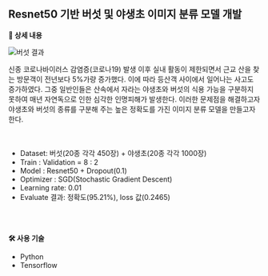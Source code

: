 ## Resnet50 기반 버섯 및 야생초 이미지 분류 모델 개발


**📃 상세 내용**

![버섯 결과](https://user-images.githubusercontent.com/86357651/219311470-30e78a4d-8394-4214-9d4b-b9fb2793c85c.png)

<aside>
신종 코로나바이러스 감염증(코로나19) 발생 이후 실내 활동이 제한되면서 근교 산을 찾는 방문객이 전년보다 5%가량 증가했다. 이에 따라 등산객 사이에서 일어나는 사고도 증가하였다. 그중 일반인들은 산속에서 자라는 야생초와 버섯의 식용 가능을 구분하지 못하여 매년 자연독으로 인한 심각한 인명피해가 발생한다. 이러한 문제점을 해결하고자 야생초와 버섯의 종류를 구분해 주는 높은 정확도를 가진 이미지 분류 모델을 만들고자 한다.
</aside>
<br/>
<br/>

- Dataset: 버섯(20종 각각 450장) + 야생초(20종 각각 1000장)
- Train : Validation = 8 : 2
- Model : Resnet50 + Dropout(0.1)
- Optimizer : SGD(Stochastic Gradient Descent)
- Learning rate: 0.01
- Evaluate 결과: 정확도(95.21%), loss 값(0.2465)

<br/>
<br/>

**🛠 사용 기술**
- Python
- Tensorflow

